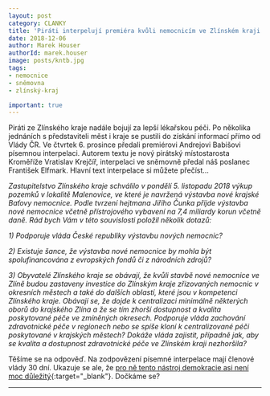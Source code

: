 ```yaml
---
layout: post
category: CLANKY
title: 'Piráti interpelují premiéra kvůli nemocnicím ve Zlínském kraji'
date: 2018-12-06
author: Marek Houser
authorId: marek.houser
image: posts/kntb.jpg
tags: 
- nemocnice 
- sněmovna 
- zlínský-kraj

important: true
---
```

Piráti ze Zlínského kraje nadále bojují za lepší lékařskou péči. Po několika jednáních s představiteli měst i kraje se pustili do získání informací přímo od Vlády ČR. Ve čtvrtek 6. prosince předali premiérovi Andrejovi Babišovi písemnou interpelaci. Autorem textu je nový pirátský místostarosta Kroměříže Vratislav Krejčíř, interpelaci ve sněmovně předal náš poslanec František Elfmark. Hlavní text interpelace si můžete přečíst...


_Zastupitelstvo Zlínského kraje schválilo v pondělí 5. listopadu 2018 výkup pozemků v lokalitě Malenovice, ve které je navržená výstavba nové krajské Baťovy nemocnice. Podle tvrzení hejtmana Jiřího Čunka přijde výstavba nové nemocnice včetně přístrojového vybavení na 7,4 miliardy korun včetně daně. Rád bych Vám v této souvislosti položil několik dotazů:_

_1) Podporuje vláda České republiky výstavbu nových nemocnic?_

_2) Existuje šance, že výstavba nové nemocnice by mohla být spolufinancována z evropských fondů či z národních zdrojů?_

_3) Obyvatelé Zlínského kraje se obávají, že kvůli stavbě nové nemocnice ve Zlíně budou zastaveny investice do Zlínským kraje zřizovaných nemocnic v okresních městech a také do dalších oblastí, které jsou v kompetenci Zlínského kraje. Obávají se, že dojde k centralizaci minimálně některých oborů do krajského Zlína a že se tím zhorší dostupnost a kvalita poskytované péče ve zmíněných okresech. Podporuje vláda zachování zdravotnické péče v regionech nebo se spíše kloní k centralizované péči poskytované v krajských městech? Dokáže vláda zajistit, případně jak, aby se kvalita a dostupnost zdravotnické péče ve Zlínském kraji nezhoršila?_


Těšíme se na odpověď. Na zodpovězení písemné interpelace mají členové vlády 30 dní. Ukazuje se ale, že [pro ně tento nástroj demokracie asi není moc důležitý](https://www.facebook.com/photo.php?fbid=10215406621739331&set=a.1096926503966){:target="_blank"}. Dočkáme se?

- - -
